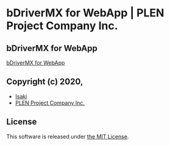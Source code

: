 ﻿bDriverMX for WebApp | PLEN Project Company Inc.
===============================================================================

## bDriverMX for WebApp

[bDriverMX for WebApp](https://plenprojectcompany.github.io/bDriverMX-webapp/bCore/index.html)

## Copyright (c) 2020,
- [Isaki](https://github.com/IsakiMatsubara)
- [PLEN Project Company Inc.](https://plen.jp)

## License
This software is released under [the MIT License](http://opensource.org/licenses/mit-license.php).
